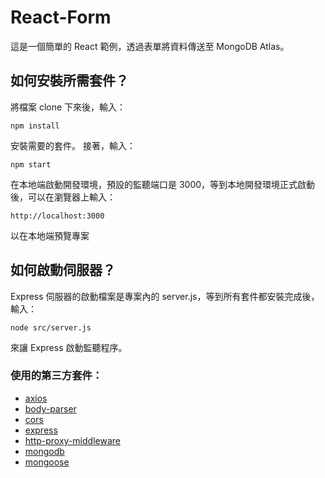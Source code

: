 # React-Form

這是一個簡單的 React 範例，透過表單將資料傳送至 MongoDB Atlas。

## 如何安裝所需套件？

將檔案 clone 下來後，輸入：

    npm install

安裝需要的套件。
接著，輸入：

    npm start

在本地端啟動開發環境，預設的監聽端口是 3000，等到本地開發環境正式啟動後，可以在瀏覽器上輸入：

    http://localhost:3000

以在本地端預覽專案

## 如何啟動伺服器？

Express 伺服器的啟動檔案是專案內的 server.js，等到所有套件都安裝完成後，輸入：

    node src/server.js

來讓 Express 啟動監聽程序。

### 使用的第三方套件：

- [axios](https://github.com/axios/axios)
- [body-parser](https://github.com/expressjs/body-parser)
- [cors](https://expressjs.com/en/resources/middleware/cors.html)
- [express](https://expressjs.com/zh-tw/)
- [http-proxy-middleware](https://github.com/chimurai/http-proxy-middleware)
- [mongodb](https://www.npmjs.com/package/mongodb)
- [mongoose](https://www.npmjs.com/package/mongoose)
